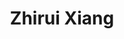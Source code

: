 ---
layout: page
title: Zhirui Xiang
description: Undergraduate Student (Chemistry)<br>[Github](https://github.com/RachelXiang)<br>Email&#58; zhirui.xiang21@student.xjtlu.edu.cn
img: assets/img/zhirui_xiang.jpeg
redirect: 
importance: 1
category: Undergraduate Students
horizontal: true
---